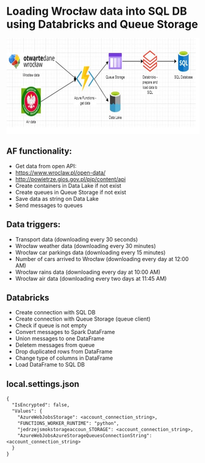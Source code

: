# Loading Wrocław data into SQL DB using Databricks and Queue Storage
<img src="https://github.com/jedrzej-put/azure-function-time-trigger/blob/main/schema.jpg" width="600" height="250"  title="Sample Input Image">

## AF functionality:​
- Get data from open API:​
- https://www.wroclaw.pl/open-data/​
- http://powietrze.gios.gov.pl/pjp/content/api​
- Create containers in Data Lake if not exist​
- Create queues in Queue Storage if not exist​
- Save data as string on Data Lake​
- Send messages to queues​

## Data triggers:​
- Transport data (downloading every 30 seconds)​
- Wrocław weather data (downloading every 30 minutes)​
- Wrocław car parkings data (downloading every 15 minutes)​
- Number of cars arrived to Wrocław (downloading every day at 12:00 AM)​
- Wrocław rains data (downloading every day at 10:00 AM)​
- Wrocław air data (downloading every two days at 11:45 AM)

## Databricks
- Create connection with SQL DB​
- Create connection with Queue Storage (queue client)​
- Check if queue is not empty​
- Convert messages to Spark DataFrame​
- Union messages to one DataFrame​
- Deletem messages from queue​
- Drop duplicated rows from DataFrame​
- Change type of columns in DataFrame​
- Load DataFrame to SQL DB

## local.settings.json

```
{
  "IsEncrypted": false,
  "Values": {
    "AzureWebJobsStorage": <account_connection_string>,
    "FUNCTIONS_WORKER_RUNTIME": "python",
    "jedrzejsmokstorageaccoun_STORAGE": <account_connection_string>,
    "AzureWebJobsAzureStorageQueuesConnectionString": <account_connection_string>
  }
}
```
